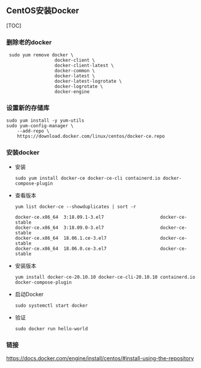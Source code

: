 ## CentOS安装Docker

[TOC]

### 删除老的docker

```
 sudo yum remove docker \
                  docker-client \
                  docker-client-latest \
                  docker-common \
                  docker-latest \
                  docker-latest-logrotate \
                  docker-logrotate \
                  docker-engine
```

### 设置新的存储库

```
sudo yum install -y yum-utils
sudo yum-config-manager \
    --add-repo \
    https://download.docker.com/linux/centos/docker-ce.repo
```

### 安装docker

- 安装

  ```
  sudo yum install docker-ce docker-ce-cli containerd.io docker-compose-plugin
  ```

- 查看版本

  ```
  yum list docker-ce --showduplicates | sort -r
  
  docker-ce.x86_64  3:18.09.1-3.el7                     docker-ce-stable
  docker-ce.x86_64  3:18.09.0-3.el7                     docker-ce-stable
  docker-ce.x86_64  18.06.1.ce-3.el7                    docker-ce-stable
  docker-ce.x86_64  18.06.0.ce-3.el7                    docker-ce-stable
  ```

- 安装版本

  ```
  yum install docker-ce-20.10.10 docker-ce-cli-20.10.10 containerd.io docker-compose-plugin
  ```

- 启动Docker

  ```
  sudo systemctl start docker
  ```

- 验证

  ```
  sudo docker run hello-world
  ```

### 链接

 https://docs.docker.com/engine/install/centos/#install-using-the-repository





